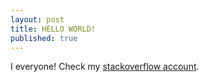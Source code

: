 ```yaml
---
layout: post
title: HELLO WORLD!
published: true
---
```


I everyone! Check my [stackoverflow account](http://stackoverflow.com/users/3480602/vanojx1).
